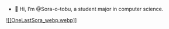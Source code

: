 - 👋 Hi, I’m @Sora-o-tobu, a student major in computer science.

[![[OneLastSora_webp.webp]]](https://raw.githubusercontent.com/Sora-o-tobu/Sora-o-tobu/main/OneLastSora_webp.webp)
<!---
Sora-o-tobu/Sora-o-tobu is a ✨ special ✨ repository because its `README.md` (this file) appears on your GitHub profile.
You can click the Preview link to take a look at your changes.
--->

